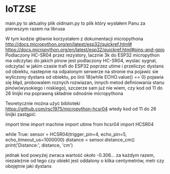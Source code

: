 # IoTZSE
main.py to aktualny plik
oldmain.py to plik który wysłałem Panu za pierwszym razem na librusa


W tym kodzie głównie korzystałem z dokumentacji micropythona
http://docs.micropython.org/en/latest/esp32/quickref.html# 
https://docs.micropython.org/en/latest/esp32/quickref.html#pins-and-gpio
Podlaczony HC-SR04 przez rezystory, lacznie 3k do ESP32
micropython ma odczytac do jakich pinow jest podlaczony HC-SR04, wyslac sygnal, odczytać w jakim czasie trafi do ESP32 poprzez utime i przeliczyc dystans od obiektu, nastepnie na odpalonym serwerze na stronie ma pojawic sie wyliczony dystans od obiektu,
po linii 18(while ECHO.value() == 0) pojawia się błąd, probowalem roznych rozwiazan, innych metod definiowania stanu pinów(wysokiego i niskiego), szczerze sam już nie wiem, czy kod od 11 do 26 linijki ma poprawną składnie odnośnie micropythona

Teoretycznie można użyć biblioteki https://github.com/rsc1975/micropython-hcsr04
wtedy kod od 11 do 26 linijki zastąpić:

import time
import machine
import utime
from hcsr04 import HCSR04


while True:
    sensor = HCSR04(trigger_pin=4, echo_pin=5, echo_timeout_us=1000000)
    distance = sensor.distance_cm()
    print('Distance:', distance, 'cm')

jednak kod powyżej zwraca wartość około -0.306... za każdym razem, niezależnie od tego czy obiekt jest oddalony o kilka centymetrów, metr czy obojętnie jaki dystans
